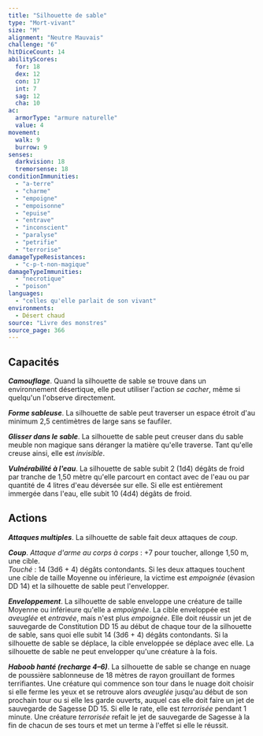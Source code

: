```yaml
---
title: "Silhouette de sable"
type: "Mort-vivant"
size: "M"
alignment: "Neutre Mauvais"
challenge: "6"
hitDiceCount: 14
abilityScores:
  for: 18
  dex: 12
  con: 17
  int: 7
  sag: 12
  cha: 10
ac:
  armorType: "armure naturelle"
  value: 4
movement:
  walk: 9
  burrow: 9
senses:
  darkvision: 18
  tremorsense: 18
conditionImmunities:
  - "a-terre"
  - "charme"
  - "empoigne"
  - "empoisonne"
  - "epuise"
  - "entrave"
  - "inconscient"
  - "paralyse"
  - "petrifie"
  - "terrorise"
damageTypeResistances:
  - "c-p-t-non-magique"
damageTypeImmunities:
  - "necrotique"
  - "poison"
languages:
  - "celles qu'elle parlait de son vivant"
environments:
  - Désert chaud
source: "Livre des monstres"
source_page: 366
---
```

## Capacités
_**Camouflage**_. Quand la silhouette de sable se trouve dans un environnement désertique, elle peut utiliser l'action _se cacher_, même si quelqu'un l'observe directement.

_**Forme sableuse**_. La silhouette de sable peut traverser un espace étroit d'au minimum 2,5 centimètres de large sans se faufiler.

_**Glisser dans le sable**_. La silhouette de sable peut creuser dans du sable meuble non magique sans déranger la matière qu'elle traverse. Tant qu'elle creuse ainsi, elle est _invisible_.

_**Vulnérabilité à l'eau**_. La silhouette de sable subit 2 (1d4) dégâts de froid par tranche de 1,50 mètre qu'elle parcourt en contact avec de l'eau ou par quantité de 4 litres d'eau déversée sur elle. Si elle est entièrement immergée dans l'eau, elle subit 10 (4d4) dégâts de froid.

## Actions
_**Attaques multiples**_. La silhouette de sable fait deux attaques de _coup_.

_**Coup**_. _Attaque d'arme au corps à corps_ : +7 pour toucher, allonge 1,50 m, une cible.  
_Touché_ : 14 (3d6 + 4) dégâts contondants. Si les deux attaques touchent une cible de taille Moyenne ou inférieure, la victime est _empoignée_ (évasion DD 14) et la silhouette de sable peut l'envelopper.

_**Enveloppement**_. La silhouette de sable enveloppe une créature de taille Moyenne ou inférieure qu'elle a _empoignée_. La cible enveloppée est _aveuglée_ et _entravée_, mais n'est plus _empoignée_. Elle doit réussir un jet de sauvegarde de Constitution DD 15 au début de chaque tour de la silhouette de sable, sans quoi elle subit 14 (3d6 + 4) dégâts contondants. Si la silhouette de sable se déplace, la cible enveloppée se déplace avec elle. La silhouette de sable ne peut envelopper qu'une créature à la fois.

_**Haboob hanté (recharge 4–6)**_. La silhouette de sable se change en nuage de poussière sablonneuse de 18 mètres de rayon grouillant de formes terrifiantes. Une créature qui commence son tour dans le nuage doit choisir si elle ferme les yeux et se retrouve alors _aveuglée_ jusqu'au début de son prochain tour ou si elle les garde ouverts, auquel cas elle doit faire un jet de sauvegarde de Sagesse DD 15. Si elle le rate, elle est _terrorisée_ pendant 1 minute. Une créature _terrorisée_ refait le jet de sauvegarde de Sagesse à la fin de chacun de ses tours et met un terme à l'effet si elle le réussit.
